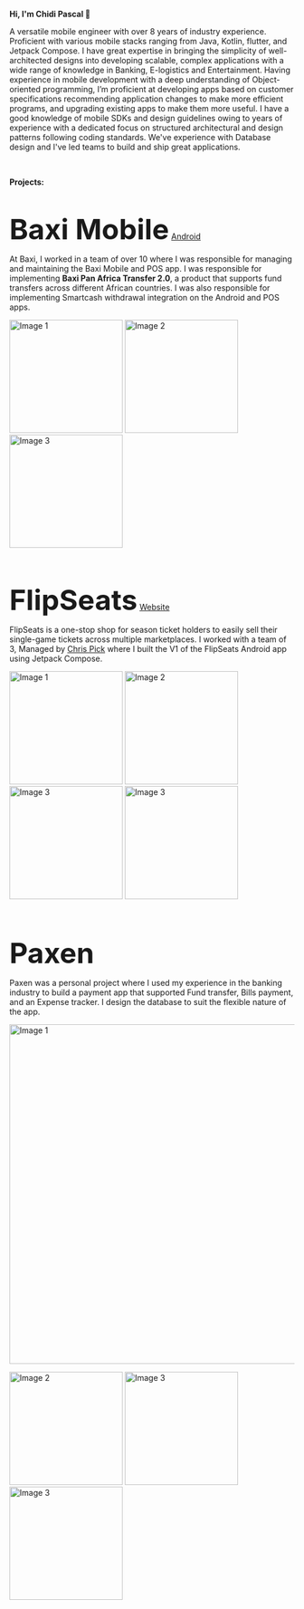 **Hi, I'm Chidi Pascal 👋**

A versatile mobile engineer with over 8 years of industry experience. Proficient with various mobile 
stacks ranging from Java, Kotlin, flutter, and Jetpack Compose. I have great expertise in bringing the simplicity of well-architected
designs into developing scalable, complex applications with a wide range of knowledge in Banking, 
E-logistics and Entertainment. Having experience in mobile development with a deep understanding 
of Object-oriented programming, I’m proficient at developing apps based on customer specifications recommending 
application changes to make more efficient programs, and upgrading existing apps to make them more useful. 
I have a good knowledge of mobile SDKs and design guidelines owing to years of experience with a dedicated 
focus on structured architectural and design patterns following coding standards. We've experience with Database design
and I've led teams to build and ship great applications. 

<br>

**Projects:**

<br>

<span style="font-size:50px;">**Baxi Mobile**</span> [Android](https://play.google.com/store/apps/details?id=com.capricorn.baximobile.app&hl=en)

At Baxi, I worked in a team of over 10 where I was responsible for managing and maintaining the Baxi Mobile 
and POS app. I was responsible for implementing **Baxi Pan Africa Transfer 2.0**, a product that supports
fund  transfers across different African countries. I was also responsible for implementing Smartcash withdrawal
integration on the Android and POS apps. 

<p align="start">
  <img src="https://github.com/pcox3/portfolio/blob/main/baxi1.png?raw=true" alt="Image 1" width="200"/>
  <img src="https://github.com/pcox3/portfolio/blob/main/baxi2.png?raw=true" alt="Image 2" width="200"/>
  <img src="https://github.com/pcox3/portfolio/blob/main/baxi3.png?raw=true" alt="Image 3" width="200"/>
</p>

<br><br>

<span style="font-size:50px;">**FlipSeats**</span> [Website](https://flipseats.com/)

FlipSeats is a one-stop shop for season ticket holders to easily sell their single-game tickets across
multiple marketplaces. I worked with a team of 3, Managed by [Chris Pick](https://www.linkedin.com/in/chrispick/) 
where I built the V1 of the FlipSeats Android app using Jetpack Compose.

<p align="start">
  <img src="https://github.com/pcox3/portfolio/blob/main/flip1.png?raw=true" alt="Image 1" width="200"/>
  <img src="https://github.com/pcox3/portfolio/blob/main/flip2.png?raw=true" alt="Image 2" width="200"/>
  <img src="https://github.com/pcox3/portfolio/blob/main/flip3.png?raw=true" alt="Image 3" width="200"/>
  <img src="https://github.com/pcox3/portfolio/blob/main/flip4.png?raw=true" alt="Image 3" width="200"/>
</p>

<br><br>

<span style="font-size:50px;">**Paxen**</span>

Paxen was a personal project where I used my experience in the banking industry to build a payment app that supported
Fund transfer, Bills payment, and an Expense tracker. I design the database to suit the flexible nature of the app.

<img src="https://github.com/pcox3/portfolio/blob/main/db1.jpg?raw=true" alt="Image 1" width="600"/>

<p align="start">
  <img src="https://github.com/pcox3/portfolio/blob/main/paxen1.png?raw=true" alt="Image 2" width="200"/>
  <img src="https://github.com/pcox3/portfolio/blob/main/paxen2.png?raw=true" alt="Image 3" width="200"/>
  <img src="https://github.com/pcox3/portfolio/blob/main/paxen3.png?raw=true" alt="Image 3" width="200"/>
</p>

